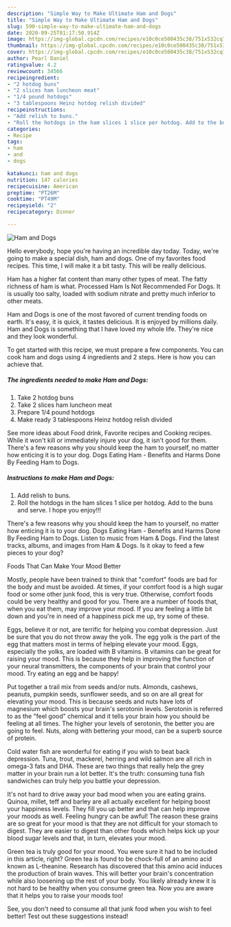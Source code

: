 ```yaml
---
description: "Simple Way to Make Ultimate Ham and Dogs"
title: "Simple Way to Make Ultimate Ham and Dogs"
slug: 590-simple-way-to-make-ultimate-ham-and-dogs
date: 2020-09-25T01:17:50.914Z
image: https://img-global.cpcdn.com/recipes/e10c0ce500435c38/751x532cq70/ham-and-dogs-recipe-main-photo.jpg
thumbnail: https://img-global.cpcdn.com/recipes/e10c0ce500435c38/751x532cq70/ham-and-dogs-recipe-main-photo.jpg
cover: https://img-global.cpcdn.com/recipes/e10c0ce500435c38/751x532cq70/ham-and-dogs-recipe-main-photo.jpg
author: Pearl Daniel
ratingvalue: 4.2
reviewcount: 34566
recipeingredient:
- "2 hotdog buns"
- "2 slices ham luncheon meat"
- "1/4 pound hotdogs"
- "3 tablespoons Heinz hotdog relish divided"
recipeinstructions:
- "Add relish to buns."
- "Roll the hotdogs in the ham slices 1 slice per hotdog. Add to the buns and serve. I hope you enjoy!!!"
categories:
- Recipe
tags:
- ham
- and
- dogs

katakunci: ham and dogs 
nutrition: 147 calories
recipecuisine: American
preptime: "PT26M"
cooktime: "PT49M"
recipeyield: "2"
recipecategory: Dinner

---
```



![Ham and Dogs](https://img-global.cpcdn.com/recipes/e10c0ce500435c38/751x532cq70/ham-and-dogs-recipe-main-photo.jpg)

Hello everybody, hope you're having an incredible day today. Today, we're going to make a special dish, ham and dogs. One of my favorites food recipes. This time, I will make it a bit tasty. This will be really delicious.

Ham has a higher fat content than many other types of meat. The fatty richness of ham is what. Processed Ham Is Not Recommended For Dogs. It is usually too salty, loaded with sodium nitrate and pretty much inferior to other meats.

Ham and Dogs is one of the most favored of current trending foods on earth. It's easy, it is quick, it tastes delicious. It is enjoyed by millions daily. Ham and Dogs is something that I have loved my whole life. They're nice and they look wonderful.


To get started with this recipe, we must prepare a few components. You can cook ham and dogs using 4 ingredients and 2 steps. Here is how you can achieve that.

<!--inarticleads1-->

##### The ingredients needed to make Ham and Dogs:

1. Take 2 hotdog buns
1. Take 2 slices ham luncheon meat
1. Prepare 1/4 pound hotdogs
1. Make ready 3 tablespoons Heinz hotdog relish divided


See more ideas about Food drink, Favorite recipes and Cooking recipes. While it won&#39;t kill or immediately injure your dog, it isn&#39;t good for them. There&#39;s a few reasons why you should keep the ham to yourself, no matter how enticing it is to your dog. Dogs Eating Ham - Benefits and Harms Done By Feeding Ham to Dogs. 

<!--inarticleads2-->

##### Instructions to make Ham and Dogs:

1. Add relish to buns.
1. Roll the hotdogs in the ham slices 1 slice per hotdog. Add to the buns and serve. I hope you enjoy!!!


There&#39;s a few reasons why you should keep the ham to yourself, no matter how enticing it is to your dog. Dogs Eating Ham - Benefits and Harms Done By Feeding Ham to Dogs. Listen to music from Ham &amp; Dogs. Find the latest tracks, albums, and images from Ham &amp; Dogs. Is it okay to feed a few pieces to your dog? 

Foods That Can Make Your Mood Better


Mostly, people have been trained to think that "comfort" foods are bad for the body and must be avoided. At times, if your comfort food is a high sugar food or some other junk food, this is very true. Otherwise, comfort foods could be very healthy and good for you. There are a number of foods that, when you eat them, may improve your mood. If you are feeling a little bit down and you're in need of a happiness pick me up, try some of these.

Eggs, believe it or not, are terrific for helping you combat depression. Just be sure that you do not throw away the yolk. The egg yolk is the part of the egg that matters most in terms of helping elevate your mood. Eggs, especially the yolks, are loaded with B vitamins. B vitamins can be great for raising your mood. This is because they help in improving the function of your neural transmitters, the components of your brain that control your mood. Try eating an egg and be happy!

Put together a trail mix from seeds and/or nuts. Almonds, cashews, peanuts, pumpkin seeds, sunflower seeds, and so on are all great for elevating your mood. This is because seeds and nuts have lots of magnesium which boosts your brain's serotonin levels. Serotonin is referred to as the "feel good" chemical and it tells your brain how you should be feeling at all times. The higher your levels of serotonin, the better you are going to feel. Nuts, along with bettering your mood, can be a superb source of protein.

Cold water fish are wonderful for eating if you wish to beat back depression. Tuna, trout, mackerel, herring and wild salmon are all rich in omega-3 fats and DHA. These are two things that really help the grey matter in your brain run a lot better. It's the truth: consuming tuna fish sandwiches can truly help you battle your depression. 

It's not hard to drive away your bad mood when you are eating grains. Quinoa, millet, teff and barley are all actually excellent for helping boost your happiness levels. They fill you up better and that can help improve your moods as well. Feeling hungry can be awful! The reason these grains are so great for your mood is that they are not difficult for your stomach to digest. They are easier to digest than other foods which helps kick up your blood sugar levels and that, in turn, elevates your mood.

Green tea is truly good for your mood. You were sure it had to be included in this article, right? Green tea is found to be chock-full of an amino acid known as L-theanine. Research has discovered that this amino acid induces the production of brain waves. This will better your brain's concentration while also loosening up the rest of your body. You likely already knew it is not hard to be healthy when you consume green tea. Now you are aware that it helps you to raise your moods too!

See, you don't need to consume all that junk food when you wish to feel better! Test out  these suggestions  instead!

